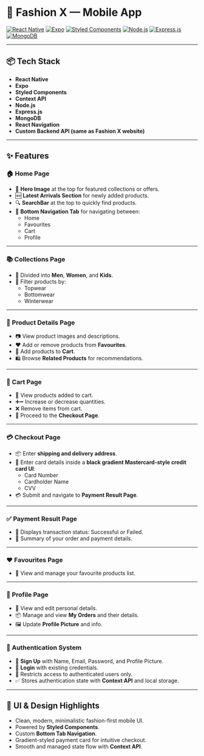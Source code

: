 # 📱 Fashion X — Mobile App

[![React Native](https://img.shields.io/badge/React_Native-20232A?style=for-the-badge&logo=react&logoColor=61DAFB)](https://reactnative.dev/)
[![Expo](https://img.shields.io/badge/Expo-000020?style=for-the-badge&logo=expo&logoColor=white)](https://expo.dev/)
[![Styled Components](https://img.shields.io/badge/Styled_Components-db7093?style=for-the-badge&logo=styled-components&logoColor=white)](https://styled-components.com/)
[![Node.js](https://img.shields.io/badge/Node.js-339933?style=for-the-badge&logo=nodedotjs&logoColor=white)](https://nodejs.org/)
[![Express.js](https://img.shields.io/badge/Express.js-000000?style=for-the-badge&logo=express&logoColor=white)](https://expressjs.com/)
[![MongoDB](https://img.shields.io/badge/MongoDB-4EA94B?style=for-the-badge&logo=mongodb&logoColor=white)](https://mongodb.com/)

---

## 📦 Tech Stack

- **React Native**
- **Expo**
- **Styled Components**
- **Context API**
- **Node.js**
- **Express.js**
- **MongoDB**
- **React Navigation**
- **Custom Backend API (same as Fashion X website)**

---

## ✨ Features

### 🏠 Home Page
- 📸 **Hero Image** at the top for featured collections or offers.
- 🆕 **Latest Arrivals Section** for newly added products.
- 🔍 **SearchBar** at the top to quickly find products.
- 🧭 **Bottom Navigation Tab** for navigating between:
  - Home
  - Favourites
  - Cart
  - Profile

---

### 📚 Collections Page
- 📂 Divided into **Men**, **Women**, and **Kids**.
- 🔖 Filter products by:
  - Topwear
  - Bottomwear
  - Winterwear

---

### 📱 Product Details Page
- 📷 View product images and descriptions.
- ❤️ Add or remove products from **Favourites**.
- 🛒 Add products to **Cart**.
- 🛍️ Browse **Related Products** for recommendations.

---

### 🛒 Cart Page
- 📝 View products added to cart.
- ➕➖ Increase or decrease quantities.
- ❌ Remove items from cart.
- 🚀 Proceed to the **Checkout Page**.

---

### 💳 Checkout Page
- 📦 Enter **shipping and delivery address**.
- 🎨 Enter card details inside a **black gradient Mastercard-style credit card UI**:
  - Card Number
  - Cardholder Name
  - CVV
- 💳 Submit and navigate to **Payment Result Page**.

---

### ✅ Payment Result Page
- 🎉 Displays transaction status: Successful or Failed.
- 📄 Summary of your order and payment details.

---

### ❤️ Favourites Page
- 📌 View and manage your favourite products list.

---

### 👤 Profile Page
- 👕 View and edit personal details.
- 📦 Manage and view **My Orders** and their details.
- 🖼️ Update **Profile Picture** and info.

---

### 🔐 Authentication System
- 👥 **Sign Up** with Name, Email, Password, and Profile Picture.
- 🔑 **Login** with existing credentials.
- 🚫 Restricts access to authenticated users only.
- ✅ Stores authentication state with **Context API** and local storage.

---

## 📸 UI & Design Highlights

- Clean, modern, minimalistic fashion-first mobile UI.
- Powered by **Styled Components**.
- Custom **Bottom Tab Navigation**.
- Gradient-styled payment card for intuitive checkout.
- Smooth and managed state flow with **Context API**.



